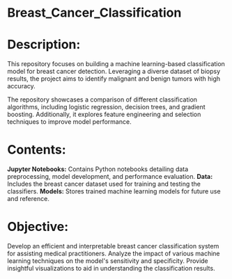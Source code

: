 # Breast_Cancer_Classification

# Description:
This repository focuses on building a machine learning-based classification model for breast cancer detection. Leveraging a diverse dataset of biopsy results, the project aims to identify malignant and benign tumors with high accuracy.

The repository showcases a comparison of different classification algorithms, including logistic regression, decision trees, and gradient boosting. Additionally, it explores feature engineering and selection techniques to improve model performance.

# Contents:

**Jupyter Notebooks:** Contains Python notebooks detailing data preprocessing, model development, and performance evaluation.
**Data:** Includes the breast cancer dataset used for training and testing the classifiers.
**Models:** Stores trained machine learning models for future use and reference.

# Objective:
Develop an efficient and interpretable breast cancer classification system for assisting medical practitioners.
Analyze the impact of various machine learning techniques on the model's sensitivity and specificity.
Provide insightful visualizations to aid in understanding the classification results.
